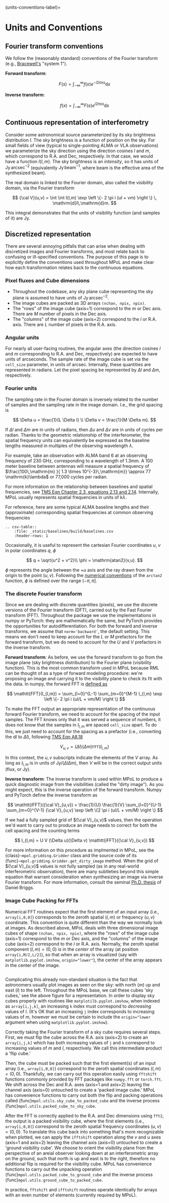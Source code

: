 (units-conventions-label)=

# Units and Conventions

## Fourier transform conventions

We follow the (reasonably standard) conventions of the Fourier transform (e.g., [Bracewell's](https://ui.adsabs.harvard.edu/abs/2000fta..book.....B/abstract) "system 1").

**Forward transform**:

$$
F(s) = \int_{-\infty}^\infty f(x) e^{-i 2 \pi  x s} \mathrm{d}x
$$

**Inverse transform**:

$$
f(x) = \int_{-\infty}^\infty F(s) e^{i 2 \pi  x s} \mathrm{d}s
$$

## Continuous representation of interferometry

Consider some astronomical source parameterized by its sky brightness distribution $I$. The sky brightness is a function of position on the sky. For small fields of view (typical to single-pointing ALMA or VLA observations) we parameterize the sky direction using the direction cosines $l$ and $m$, which correspond to R.A. and Dec, respectively. In that case, we would have a function $I(l,m)$. The sky brightness is an *intensity*, so it has units of $\mathrm{Jy\,arcsec}^{-2}$ (equivalently $\mathrm{Jy\, beam}^{-1}$, where $\mathrm{beam}$ is the effective area of the synthesized beam).

The real domain is linked to the Fourier domain, also called the visibility domain, via the Fourier transform

$$
{\cal V}(u,v) = \int \int I(l,m) \exp \left \{- 2 \pi i (ul + vm) \right \} \, \mathrm{d}l\,\mathrm{d}m.
$$

This integral demonstrates that the units of visibility function (and samples of it) are $\mathrm{Jy}$.

## Discretized representation

There are several annoying pitfalls that can arise when dealing with discretized images and Fourier transforms, and most relate back to confusing or ill-specified conventions. The purpose of this page is to explicitly define the conventions used throughout MPoL and make clear how each transformation relates back to the continuous equations.

### Pixel fluxes and Cube dimensions

- Throughout the codebase, any sky plane cube representing the sky plane is assumed to have units of $\mathrm{Jy\,arcsec}^{-2}$.
- The image cubes are packed as 3D arrays `(nchan, npix, npix)`.
- The "rows" of the image cube (axis=1) correspond to the $m$ or Dec axis. There are $M$ number of pixels in the Dec axis.
- The "columns" of the image cube (axis=2) correspond to the $l$ or R.A. axis. There are $L$ number of pixels in the R.A. axis.

### Angular units

For nearly all user-facing routines, the angular axes (the direction cosines $l$ and $m$ corresponding to R.A. and Dec, respectively) are expected to have units of arcseconds. The sample rate of the image cube is set via the `cell_size` parameter, in units of arcsec. Internally, these quantities are represented in radians.  Let the pixel spacing be represented by $\Delta l$ and $\Delta m$, respectively.

### Fourier units

The sampling rate in the Fourier domain is inversely related to the number of samples and the sampling rate in the image domain. I.e., the grid spacing is

$$
\Delta u = \frac{1}{L \Delta l} \\
\Delta v = \frac{1}{M \Delta m}.
$$

If $\Delta l$ and $\Delta m$ are in units of radians, then $\Delta u$ and $\Delta v$ are in units of cycles per radian. Thanks to the geometric relationship of the interferometer, the spatial frequency units can equivalently be expressed as the baseline lengths measured in multiples of the observing wavelength $\lambda$.

For example, take an observation with ALMA band 6 at an observing frequency of 230 GHz, corresponding to a wavelength of 1.3mm. A 100 meter baseline between antennas will measure a spatial frequency of $\frac{100\,\mathrm{m} }{ 1.3 \times 10^{-3}\,\mathrm{m}} \approx 77 \mathrm{k}\lambda$ or 77,000 cycles per radian.

For more information on the relationship between baselines and spatial frequencies, see [TMS Eqn Chapter 2.3, equations 2.13 and 2.14](https://ui.adsabs.harvard.edu/abs/2017isra.book.....T/abstract). Internally, MPoL usually represents spatial frequencies in units of $\mathrm{k}\lambda$.

For reference, here are some typical ALMA baseline lengths and their (approximate) corresponding spatial frequencies at common observing frequencies

```{eval-rst}
.. csv-table::
    :file: _static/baselines/build/baselines.csv
    :header-rows: 1
```

Occasionally, it is useful to represent the cartesian Fourier coordinates $u$, $v$ in polar coordinates $q$, $\phi$

$$
q = \sqrt{u^2 + v^2}\\
\phi = \mathrm{atan2}(v,u).
$$

$\phi$ represents the angle between the $+u$ axis and the ray drawn from the origin to the point $(u,v)$. Following the [numerical conventions](https://en.wikipedia.org/wiki/Atan2) of the `arctan2` function, $\phi$ is defined over the range $(-\pi, \pi]$.

### The discrete Fourier transform

Since we are dealing with discrete quantities (pixels), we use the discrete versions of the Fourier transform (DFT), carried out by the Fast Fourier transform (FFT). Throughout the package we use the implementations in numpy or PyTorch: they are mathematically the same, but PyTorch provides the opportunities for autodifferentiation. For both the forward and inverse transforms, we assume that `norm='backward'`, the default setting. This means we don't need to keep account for the $L$ or $M$ prefactors for the forward transform, but we do need to account for the $U$ and $V$ prefactors in the inverse transform.

**Forward transform**: As before, we use the forward transform to go from the image plane (sky brightness distribution) to the Fourier plane (visibility function). This is the most common transform used in MPoL because RML can be thought of as a type of forward modeling procedure: we're proposing an image and carrying it to the visibility plane to check its fit with the data. In numpy, the forward FFT is [defined as](https://docs.scipy.org/doc/numpy/reference/routines.fft.html#module-numpy.fft)

$$
\mathtt{FFT}(I_{l,m}) = \sum_{l=0}^{L-1} \sum_{m=0}^{M-1} I_{l,m} \exp \left \{- 2 \pi i (ul/L + vm/M) \right \}
$$

To make the FFT output an appropriate representation of the continuous forward Fourier transform, we need to account for the spacing of the input samples. The FFT knows only that it was served a sequence of numbers, it does not know that the samples in $I_{l,m}$ are spaced `cell_size` apart. To do this, we just need to account for the spacing as a prefactor (i.e., converting the $\mathrm{d}l$ to $\Delta l$), following [TMS Eqn A8.18](https://ui.adsabs.harvard.edu/abs/2017isra.book.....T/abstract)

$$
V_{u,v} = (\Delta l)(\Delta m) \mathtt{FFT}(I_{l,m})
$$

In this context, the $u,v$ subscripts indicate the elements of the $V$ array. As long as $I_{l,m}$ is in units of $\mathrm{Jy} / (\Delta l \Delta m)$, then $V$ will be in the correct output units (flux, or Jy).

**Inverse transform**: The inverse transform is used within MPoL to produce a quick diagnostic image from the visibilities (called the "dirty image"). As you might expect, this is the inverse operation of the forward transform. Numpy and PyTorch define the inverse transform as

$$
\mathtt{iFFT}({\cal V}_{u,v}) = \frac{1}{U} \frac{1}{V} \sum_{l=0}^{U-1} \sum_{m=0}^{V-1} {\cal V}_{u,v} \exp \left \{2 \pi i (ul/L + vm/M) \right \}
$$

If we had a fully sampled grid of ${\cal V}_{u,v}$ values, then the operation we'd want to carry out to produce an image needs to correct for both the cell spacing and the counting terms

$$
I_{l,m} = U V (\Delta u)(\Delta v) \mathtt{iFFT}({\cal V}_{u,v})
$$

For more information on this procedure as implmented in MPoL, see the {class}`~mpol.gridding.Gridder` class and the source code of its {func}`~mpol.gridding.Gridder.get_dirty_image` method. When the grid of ${\cal V}_{u,v}$ values is not fully sampled (as in any real-world interferometric observation), there are many subtleties beyond this simple equation that warrant consideration when synthesizing an image via inverse Fourier transform. For more information, consult the seminal [Ph.D. thesis](http://www.aoc.nrao.edu/dissertations/dbriggs/) of Daniel Briggs.

### Image Cube Packing for FFTs

Numerical FFT routines expect that the first element of an input array (i.e., `array[i,0,0]`) corresponds to the zeroth spatial ($l,m$) or frequency ($u,v$) coordinate. This convention is quite different than the way we normally look at images. As described above, MPoL deals with three dimensional image cubes of shape `(nchan, npix, npix)`, where the "rows" of the image cube (axis=1) correspond to the $m$ or Dec axis, and the "columns" of the image cube (axis=2) correspond to the $l$ or R.A. axis. Normally, the zeroth spatial component $(l,m) = (0,0)$ is in the *center* of the array (at position `array[i,M/2,L/2]`), so that when an array is visualized (say with `matplotlib.pyplot.imshow`, `origin="lower"`), the center of the array appears in the center of the image.

```{image} _static/fftshift/build/plot.png
```

Complicating this already non-standard situation is the fact that astronomers usually plot images as seen on the sky: with north ($m$) up and east ($l$) to the left. Throughout the MPoL base, we call these cubes 'sky cubes,' see the above figure for a representation. In order to display sky cubes properly with routines like `matplotilb.pyplot.imshow`, when indexed as `array[i,j,k]`, an increasing `k` index must correspond to *decreasing* values of $l$. (It's OK that an increasing `j` index corresponds to increasing values of $m$, however we must be certain to include the `origin="lower` argument when using `matplotlib.pyplot.imshow`).

Correctly taking the Fourier transform of a sky cube requires several steps.  First, we must flip the cube across the R.A. axis (axis=2) to create an `array[i,j,k]` which has both increasing values of `j` and `k` correspond to increasing values of $m$ and $l$, respectively. We call this intermediate product a 'flip cube.'

Then, the cube must be packed such that the first element(s) of an input array (i.e., `array[i,0,0]`) correspond to the zeroth spatial coordinates $(l,m) = (0,0)$. Thankfully, we can carry out this operation easily using `fftshift` functions commonly provided by FFT packages like `numpy.fft` or `torch.fft`. We shift across the Dec and R.A. axes (axis=1 and axis=2) leaving the channel axis (axis=0) untouched to create a 'packed image cube.' MPoL has convenience functions to carry out both the flip and packing operations called {func}`mpol.utils.sky_cube_to_packed_cube` and the inverse process {func}`mpol.utils.packed_cube_to_sky_cube`.

After the FFT is correctly applied to the R.A. and Dec dimensions using `fft2`, the output is a packed visibility cube, where the first elements (i.e., `array[i,0,0]`) correspond to the zeroth spatial frequency coordinates $(u,v) = (0,0)$. To translate this cube back into something that's more recognizable when plotted, we can apply the `ifftshift` operation along the $v$ and $u$ axes (axis=1 and axis=2) leaving the channel axis (axis=0) untouched to create a 'ground visibility cube'. We choose to orient the visibility plane from the perspective of an areial observer looking down at an interferometric array on the ground, such that north is up and east is to the right, therefore no additional flip is required for the visibility cube. MPoL has convenience functions to carry out the unpacking operation {func}`mpol.utils.packed_cube_to_ground_cube` and the inverse process {func}`mpol.utils.ground_cube_to_packed_cube`.

In practice, `fftshift` and `ifftshift` routines operate identically for arrays with an even number of elements (currently required by MPoL).
